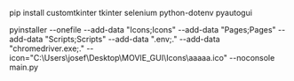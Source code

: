 pip install customtkinter tkinter selenium python-dotenv pyautogui 

pyinstaller --onefile --add-data "Icons;Icons" --add-data "Pages;Pages" --add-data "Scripts;Scripts" --add-data ".env;." --add-data "chromedriver.exe;." --icon="C:\Users\josef\Desktop\MOVIE_GUI\Icons\aaaaa.ico" --noconsole main.py
